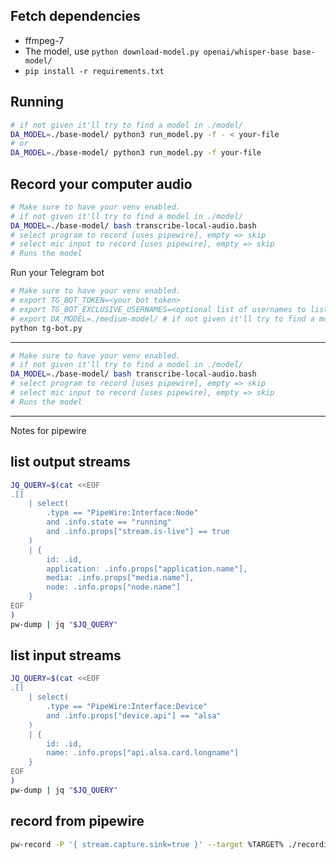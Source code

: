 Fetch dependencies
---

- ffmpeg-7
- The model, use `python download-model.py openai/whisper-base base-model/`
- `pip install -r requirements.txt`

Running
----

```bash
# if not given it'll try to find a model in ./model/
DA_MODEL=./base-model/ python3 run_model.py -f - < your-file
# or
DA_MODEL=./base-model/ python3 run_model.py -f your-file
```

Record your computer audio
---

```bash
# Make sure to have your venv enabled.
# if not given it'll try to find a model in ./model/
DA_MODEL=./base-model/ bash transcribe-local-audio.bash
# select program to record [uses pipewire], empty => skip
# select mic input to record [uses pipewire], empty => skip
# Runs the model
```


Run your Telegram bot

```bash
# Make sure to have your venv enabled.
# export TG_BOT_TOKEN=<your bot token>
# export TG_BOT_EXCLUSIVE_USERNAMES=<optional list of usernames to listen for messages>
# export DA_MODEL=./medium-model/ # if not given it'll try to find a model in ./model/
python tg-bot.py
```
---

```bash
# Make sure to have your venv enabled.
# if not given it'll try to find a model in ./model/
DA_MODEL=./base-model/ bash transcribe-local-audio.bash
# select program to record [uses pipewire], empty => skip
# select mic input to record [uses pipewire], empty => skip
# Runs the model
```



---

Notes for pipewire

list output streams
---
```bash
JQ_QUERY=$(cat <<EOF
.[]
    | select(
        .type == "PipeWire:Interface:Node"
        and .info.state == "running"
        and .info.props["stream.is-live"] == true
    )
    | {
        id: .id,
        application: .info.props["application.name"],
        media: .info.props["media.name"],
        node: .info.props["node.name"]
    }
EOF
)
pw-dump | jq "$JQ_QUERY"
```

list input streams
---
```bash
JQ_QUERY=$(cat <<EOF
.[]
    | select(
        .type == "PipeWire:Interface:Device"
        and .info.props["device.api"] == "alsa"
    )
    | {
        id: .id,
        name: .info.props["api.alsa.card.longname"]
    }
EOF
)
pw-dump | jq "$JQ_QUERY"
```

record from pipewire
---
```bash
pw-record -P '{ stream.capture.sink=true }' --target %TARGET% ./recording/
```
